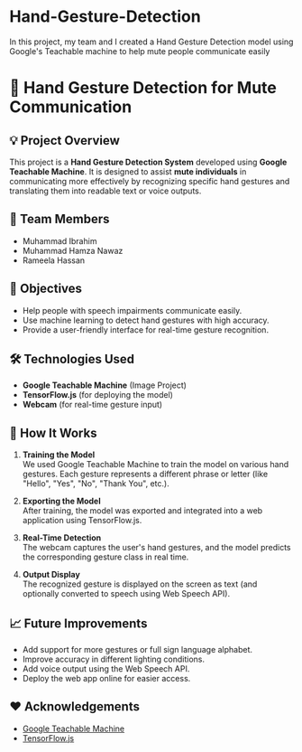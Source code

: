 # Hand-Gesture-Detection
In this project, my team and I created a Hand Gesture Detection model using Google's Teachable machine to help mute people communicate easily

# 🤟 Hand Gesture Detection for Mute Communication

## 💡 Project Overview

This project is a **Hand Gesture Detection System** developed using **Google Teachable Machine**. It is designed to assist **mute individuals** in communicating more effectively by recognizing specific hand gestures and translating them into readable text or voice outputs.

## 👥 Team Members

- Muhammad Ibrahim
- Muhammad Hamza Nawaz
- Rameela Hassan


## 🎯 Objectives

- Help people with speech impairments communicate easily.
- Use machine learning to detect hand gestures with high accuracy.
- Provide a user-friendly interface for real-time gesture recognition.

## 🛠️ Technologies Used

- **Google Teachable Machine** (Image Project)
- **TensorFlow.js** (for deploying the model)
- **Webcam** (for real-time gesture input)

## 🚀 How It Works

1. **Training the Model**  
   We used Google Teachable Machine to train the model on various hand gestures. Each gesture represents a different phrase or letter (like "Hello", "Yes", "No", "Thank You", etc.).

2. **Exporting the Model**  
   After training, the model was exported and integrated into a web application using TensorFlow.js.

3. **Real-Time Detection**  
   The webcam captures the user's hand gestures, and the model predicts the corresponding gesture class in real time.

4. **Output Display**  
   The recognized gesture is displayed on the screen as text (and optionally converted to speech using Web Speech API).

## 📈 Future Improvements

- Add support for more gestures or full sign language alphabet.
- Improve accuracy in different lighting conditions.
- Add voice output using the Web Speech API.
- Deploy the web app online for easier access.

## ❤️ Acknowledgements

- [Google Teachable Machine](https://teachablemachine.withgoogle.com/)
- [TensorFlow.js](https://www.tensorflow.org/js)
